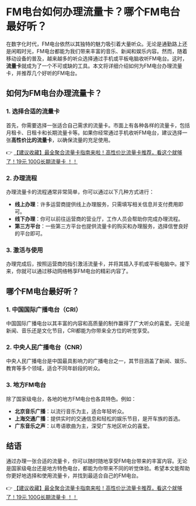 # FM电台如何办理流量卡？哪个FM电台最好听？

在数字化时代，FM电台依然以其独特的魅力吸引着大量听众。无论是通勤路上还是闲暇时光，FM电台都能为我们带来丰富的音乐、新闻和娱乐内容。然而，随着移动设备的普及，越来越多的听众选择通过手机或平板电脑收听FM电台。这时，**流量卡**就成为了一个不可或缺的工具。本文将详细介绍如何为FM电台办理流量卡，并推荐几个好听的FM电台。

## 如何为FM电台办理流量卡？

### 1. 选择合适的流量卡
首先，你需要选择一张适合自己需求的流量卡。市面上有各种各样的流量卡，包括月租卡、日租卡和长期流量卡等。如果你经常通过手机收听FM电台，建议选择一张**高性价比的流量卡**，以确保流量的充足使用。

👉 [【建议收藏】最全聚合流量卡指南来啦！高性价比流量卡推荐，看这个就够了！19元 100G长期流量卡 ！！](https://bit.ly/Liuliangka)

### 2. 办理流程
办理流量卡的流程通常非常简单，你可以通过以下几种方式进行：
- **线上办理**：许多运营商提供线上办理服务，只需填写相关信息并支付费用即可。
- **线下办理**：你可以前往运营商的营业厅，工作人员会帮助你完成办理流程。
- **第三方平台**：一些第三方平台也提供流量卡的购买和办理服务，选择信誉良好的平台即可。

### 3. 激活与使用
办理完成后，按照运营商的指引激活流量卡，并将其插入手机或平板电脑中。接下来，你就可以通过移动网络畅享FM电台的精彩内容了。

## 哪个FM电台最好听？

### 1. 中国国际广播电台（CRI）
中国国际广播电台以其丰富的内容和高质量的制作赢得了广大听众的喜爱。无论是新闻、音乐还是文化节目，CRI都能为你带来全方位的听觉享受。

### 2. 中央人民广播电台（CNR）
中央人民广播电台是中国最具影响力的广播电台之一，其节目涵盖了新闻、娱乐、教育等多个领域，适合不同年龄段的听众。

### 3. 地方FM电台
除了国家级电台，各地的地方FM电台也各具特色。例如：
- **北京音乐广播**：以流行音乐为主，适合年轻听众。
- **上海交通广播**：提供实时的交通信息和轻松的娱乐节目，是开车族的首选。
- **广东音乐之声**：以粤语歌曲为主，深受广东地区听众的喜爱。

## 结语
通过办理一张合适的流量卡，你可以随时随地享受FM电台带来的丰富内容。无论是国家级电台还是地方特色电台，都能为你带来不同的听觉体验。希望本文能帮助你更好地选择和使用流量卡，并找到最适合自己的FM电台。

👉 [【建议收藏】最全聚合流量卡指南来啦！高性价比流量卡推荐，看这个就够了！19元 100G长期流量卡 ！！](https://bit.ly/Liuliangka)